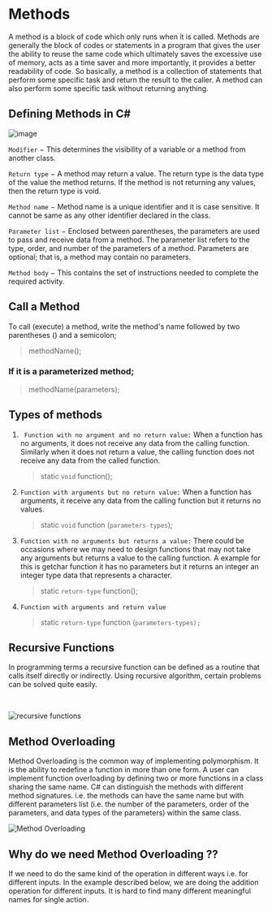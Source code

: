 # Methods

A method is a block of code which only runs when it is called. Methods are generally the block of codes or statements in a program that gives the user the ability to reuse the same code which ultimately saves the excessive use of memory, acts as a time saver and more importantly, it provides a better readability of code. So basically, a method is a collection of statements that perform some specific task and return the result to the caller. A method can also perform some specific task without returning anything.

## Defining Methods in C#

![image](https://media.geeksforgeeks.org/wp-content/uploads/methods-in-java.png "Defining Methods")

 ```Modifier``` − This determines the visibility of a variable or a method from another class.

 `Return type` − A method may return a value. The return type is the data type of the value the method returns. If the method is not returning any values, then the return type is void.

 `Method name` − Method name is a unique identifier and it is case sensitive. It cannot be same as any other identifier declared in the class.

 `Parameter list` − Enclosed between parentheses, the parameters are used to pass and receive data from a method. The parameter list refers to the type, order, and number of the parameters of a method. Parameters are optional; that is, a method may contain no parameters.

`Method body` − This contains the set of instructions needed to complete the required activity.

## Call a Method
To call (execute) a method, write the method's name followed by two parentheses () and a semicolon;
>methodName();

### If it is a parameterized method;

> methodName(parameters);

## Types of methods

1. ` Function with no argument and no return value:` When a function has no arguments, it does not receive any data from the calling function. Similarly when it does not return a value, the calling function does not receive any data from the called function.
   > static `void` function();
1. `Function with arguments but no return value:` When a function has arguments, it receive any data from the calling function but it returns no values.
   > static `void` function (`parameters-types`);
1. `Function with no arguments but returns a value:` There could be occasions where we may need to design functions that may not take any arguments but returns a value to the calling function. A example for this is getchar function it has no parameters but it returns an integer an integer type data that represents a character.
   > static `return-type` function();

1. `Function with arguments and return value `
   > static `return-type` function (`parameters-types);`
## Recursive Functions
In programming terms a recursive function can be defined as a routine that calls itself directly or indirectly.
Using recursive algorithm, certain problems can be solved quite easily.

<br>

![recursive functions](https://media.geeksforgeeks.org/wp-content/cdn-uploads/Recursive-Functions-in-c.png "Recursive Functions")

## Method Overloading

Method Overloading is the common way of implementing polymorphism. It is the ability to redefine a function in more than one form. A user can implement function overloading by defining two or more functions in a class sharing the same name. C# can distinguish the methods with different method signatures. i.e. the methods can have the same name but with different parameters list (i.e. the number of the parameters, order of the parameters, and data types of the parameters) within the same class.

![Method Overloading](https://encrypted-tbn0.gstatic.com/images?q=tbn:ANd9GcTAA-4lIpoGCpLKcb9woJYOo23zo1fNUsskpA&usqp=CAU "Method Overloading")

## Why do we need Method Overloading ??

If we need to do the same kind of the operation in different ways i.e. for different inputs. In the example described below, we are doing the addition operation for different inputs. It is hard to find many different meaningful names for single action.
